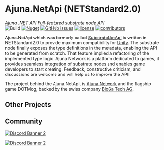 # Ajuna.NetApi (NETStandard2.0)
*Ajuna .NET API Full-featured substrate node API*  
![Build](https://github.com/ajuna-network/Ajuna.NetApi/actions/workflows/dotnet.yml/badge.svg)
[![Nuget](https://img.shields.io/nuget/v/Ajuna.NetApi)](https://www.nuget.org/packages/Ajuna.NetApi/)
[![GitHub issues](https://img.shields.io/github/issues/ajuna-network/Ajuna.NetApi.svg)](https://github.com/ajuna-network/Ajuna.NetApi/issues)
[![license](https://img.shields.io/github/license/ajuna-network/Ajuna.NetApi)](https://github.com/ajuna-network/Ajuna.NetApi/blob/origin/LICENSE)
[![contributors](https://img.shields.io/github/contributors/ajuna-network/Ajuna.NetApi)](https://github.com/ajuna-network/Ajuna.NetApi/graphs/contributors)  

Ajuna.NetApi which was formerly called [SubstrateNetApi](https://github.com/JetonNetwork/SubstrateNetApi) is written in NETStandard2.0 to provide maximum compatibility for [Unity](https://unity.com/). The substrate node finally exposes the type definitions in the metadata, enabling the API to be generated from scratch. That feature implied a refactoring of the implemented type logic. Ajuna Network is a platform dedicated to games, it provides seamless integration of substrate nodes and enables game developers to start creating. Feedback, constructive criticism, and discussions are welcome and will help us to improve the API!

The project behind the Ajuna.NetApi, is [Ajuna Network](https://ajuna.io/) and the flagship game DOTMog, backed by the swiss company [BloGa Tech AG](admin@bloga.tech).

## Other Projects

## Community

[![Discord Banner 2](https://discordapp.com/api/guilds/849331368558198803/widget.png?style=banner2)](https://discord.gg/cE72GYcFgY)

[![Discord Banner 2](https://discordapp.com/api/guilds/447132563924844544/widget.png?style=banner2)](https://discord.gg/GXYmNWtPzQ)

